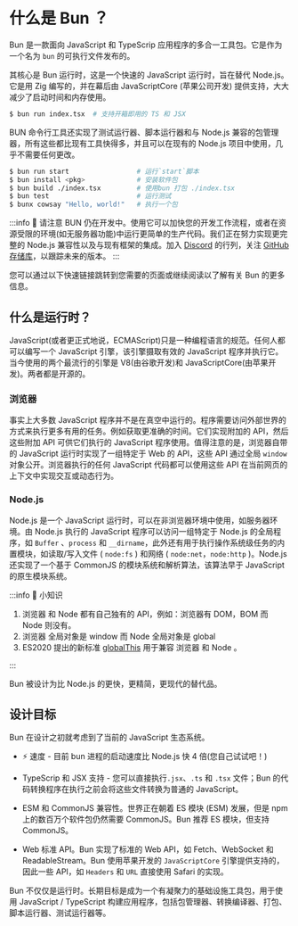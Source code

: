 # 什么是 Bun ？

Bun 是一款面向 JavaScript 和 TypeScrip 应用程序的多合一工具包。它是作为一个名为 `bun` 的可执行文件发布的。

其核心是 Bun 运行时，这是一个快速的 JavaScript 运行时，旨在替代 Node.js。它是用 Zig 编写的，并在幕后由 JavaScriptCore (苹果公司开发) 提供支持，大大减少了启动时间和内存使用。

```sh
$ bun run index.tsx  # 支持开箱即用的 TS 和 JSX
```

BUN​ 命令行工具还实现了测试运行器、脚本运行器和与 Node.js 兼容的包管理器，所有这些都比现有工具快得多，并且可以在现有的 Node.js 项目中使用，几乎不需要任何更改。

```sh
$ bun run start                 # 运行`start`脚本
$ bun install <pkg>​             # 安装软件包
$ bun build ./index.tsx         # 使用bun 打包 ./index.tsx
$ bun test                      # 运行测试
$ bunx cowsay "Hello, world!"   # 执行一个包
```

:::info 📌 请注意
BUN 仍在开发中。使用它可以加快您的开发工作流程，或者在资源受限的环境(如无服务器功能)中运行更简单的生产代码。我们正在努力实现更完整的 Node.js 兼容性以及与现有框架的集成。加入 [Discord](https://bun.sh/discord) 的行列，关注 [GitHub 存储库](https://github.com/oven-sh/bun)，以跟踪未来的版本。
:::

您可以通过以下快速链接跳转到您需要的页面或继续阅读以了解有关 Bun 的更多信息。

<div class ="quick-link">
<Link href="/docs/intro/installation" title="🛠️ 安装 Bun"/>
<Link href="/docs/intro/quickstart" title="🚪 快速入门"/>
<Link href="/docs/cli/install" title="🛠️ 安装 软件包"/>
<Link href="/docs/intro/templates" title="📄 使用项目模板"/>
<Link href="/docs/bundler" title="📦 使用Bun 进行代码打包"/>
<Link href="/docs/api/http" title="⚙️ 构建一个HTTP服务器"/>
<Link href="/docs/api/websockets" title="🛠️ 构建Websocket服务器"/>
<Link href="/docs/api/file-io" title="✍️ 读写文件"/>
<Link href="/docs/api/sqlite" title="⚙️ 运行SQLite查询"/>
<Link href="/docs/cli/test" title="🛠️ 编写和运行测试"/>
</div>

## 什么是运行时？

JavaScript(或者更正式地说，ECMAScript)只是一种编程语言的规范。任何人都可以编写一个 JavaScript 引擎，该引擎摄取有效的 JavaScript 程序并执行它。当今使用的两个最流行的引擎是 V8(由谷歌开发)和 JavaScriptCore(由苹果开发)。两者都是开源的。

### 浏览器

事实上大多数 JavaScript 程序并不是在真空中运行的。程序需要访问外部世界的方式来执行更多有用的任务。例如获取更准确的时间。它们实现附加的 API，然后这些附加 API 可供它们执行的 JavaScript 程序使用。值得注意的是，浏览器自带的 JavaScript 运行时实现了一组特定于 Web 的 API，这些 API 通过全局 `window` 对象公开。浏览器执行的任何 JavaScript 代码都可以使用这些 API 在当前网页的上下文中实现交互或动态行为。

### Node.js

Node.js 是一个 JavaScript 运行时，可以在非浏览器环境中使用，如服务器环境。由 Node.js 执行的 JavaScript 程序可以访问一组特定于 Node.js 的全局程序，如 `Buffer` 、`process` 和 `__dirname`，此外还有用于执行操作系统级任务的内置模块，如读取/写入文件 ( `node:fs` ) 和网络 ( `node:net`，`node:http` )。Node.js 还实现了一个基于 CommonJS 的模块系统和解析算法，该算法早于 JavaScript 的原生模块系统。

:::info 📌 小知识

1. 浏览器 和 Node 都有自己独有的 API，例如：浏览器有 DOM，BOM 而 Node 则没有。
2. 浏览器 全局对象是 window 而 Node 全局对象是 global
3. ES2020 提出的新标准 [globalThis](https://developer.mozilla.org/en-US/docs/Web/JavaScript/Reference/Global_Objects/globalThis) 用于兼容 浏览器 和 Node 。

:::

Bun 被设计为比 Node.js 的更快，更精简，更现代的替代品。

## 设计目标

Bun 在设计之初就考虑到了当前的 JavaScript 生态系统。

- ⚡️ 速度 - 目前 bun 进程的启动速度比 Node.js 快 4 倍(您自己试试吧！)

- TypeScrip 和 JSX 支持 - 您可以直接执行`.jsx`、`.ts` 和 `.tsx` 文件；Bun 的代码转换程序在执行之前会将这些文件转换为普通的 JavaScript。

- ESM 和 CommonJS 兼容性。世界正在朝着 ES 模块 (ESM) 发展，但是 npm 上的数百万个软件包仍然需要 CommonJS。Bun 推荐 ES 模块，但支持 CommonJS。

- Web 标准 API。Bun 实现了标准的 Web API，如 Fetch、WebSocket 和 ReadableStream。Bun 使用苹果开发的 `JavaScriptCore` 引擎提供支持的，因此一些 API，如 `Headers` 和 `URL` 直接使用 Safari 的实现。

<!-- - Bun 与 Node.js 兼容。除了支持 Node 风格的模块解析外，Bun 还致力于与内置的 Node.js 全局变量( 进程、缓冲区 ) 和模块 ( 路径、文件系统、http 等 ) 完全兼容。这是一项尚未完成的持续努力。有关当前状态，请参阅 [兼容性](/docs/runtime/nodejs-apis) 页面。 -->

Bun 不仅仅是运行时。长期目标是成为一个有凝聚力的基础设施工具包，用于使用 JavaScript / TypeScript 构建应用程序，包括包管理器、转换编译器、打包、脚本运行器、测试运行器等。
